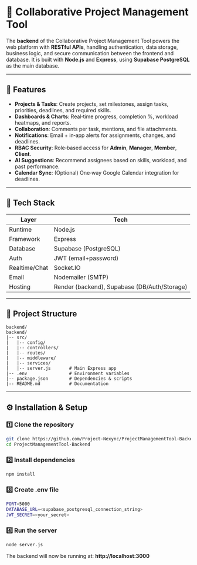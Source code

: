 # 📌 Collaborative Project Management Tool

The **backend** of the Collaborative Project Management Tool powers the web platform with **RESTful APIs**, handling authentication, data storage, business logic, and secure communication between the frontend and database. It is built with **Node.js** and **Express**, using **Supabase PostgreSQL** as the main database.


---

## 🌟 Features

- **Projects & Tasks**: Create projects, set milestones, assign tasks, priorities, deadlines, and required skills.
- **Dashboards & Charts**: Real‑time progress, completion %, workload heatmaps, and reports.
- **Collaboration**: Comments per task, mentions, and file attachments.
- **Notifications**: Email + in‑app alerts for assignments, changes, and deadlines.
- **RBAC Security**: Role‑based access for **Admin**, **Manager**, **Member**, **Client**.
- **AI Suggestions**: Recommend assignees based on skills, workload, and past performance.
- **Calendar Sync**: (Optional) One‑way Google Calendar integration for deadlines.

---

## 🧱 Tech Stack

| Layer | Tech |
|------|------|
| Runtime | Node.js |
| Framework | Express |
| Database | Supabase (PostgreSQL) |
| Auth | JWT (email+password) |
| Realtime/Chat | Socket.IO |
| Email | Nodemailer (SMTP) |
| Hosting | Render (backend), Supabase (DB/Auth/Storage) |

---

## 📂 Project Structure
```
backend/
backend/
|-- src/
|   |-- config/         
|   |-- controllers/   
|   |-- routes/         
|   |-- middleware/     
|   |-- services/         
|   |-- server.js       # Main Express app
|-- .env                # Environment variables
|-- package.json        # Dependencies & scripts
|-- README.md           # Documentation
```

---

## ⚙️ Installation & Setup

### 1️⃣ Clone the repository
```bash
git clone https://github.com/Project-Nexync/ProjectManagementTool-Backend.git
cd ProjectManagementTool-Backend
```
### 2️⃣ Install dependencies
```bash
npm install
```
### 3️⃣ Create .env file
```bash
PORT=5000
DATABASE_URL=<supabase_postgresql_connection_string>
JWT_SECRET=<your_secret>
```
### 4️⃣ Run the server
```bash
node server.js
```
The backend will now be running at:  **http://localhost:3000**
